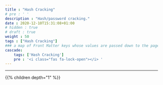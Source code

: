 ```yaml
---
title : "Hash Cracking"
# pre : ' '
description : "Hash/password cracking."
date : 2020-12-10T15:31:08+01:00
# hidden : true
# draft : true
weight : 50
tags : ["Hash Cracking"]
### a map of Front Matter keys whose values are passed down to the page's descendants unless overwritten by self or a closer ancestor's cascade. 
cascade:
    tags: ['Hash Cracking']
    pre : '<i class="fas fa-lock-open"></i> '
---
```


---

{{% children depth="1" %}}
